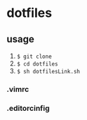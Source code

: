 # dotfiles

## usage

1. `$ git clone`
1. `$ cd dotfiles`
1. `$ sh dotfilesLink.sh`

### .vimrc

### .editorcinfig
